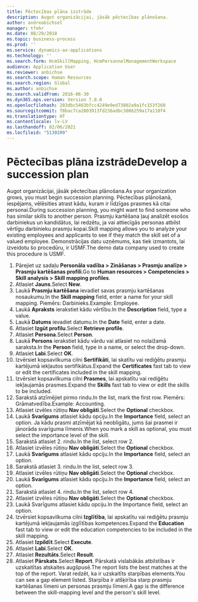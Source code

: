 ```yaml
---
title: Pēctecības plāna izstrāde
description: Augot organizācijai, jāsāk pēctecības plānošana.
author: andreabichsel
manager: tfehr
ms.date: 08/29/2018
ms.topic: business-process
ms.prod: ''
ms.service: dynamics-ax-applications
ms.technology: ''
ms.search.form: HcmSkillMapping, HcmPersonnelManagementWorkspace
audience: Application User
ms.reviewer: anbichse
ms.search.scope: Human Resources
ms.search.region: Global
ms.author: anbichse
ms.search.validFrom: 2016-06-30
ms.dyn365.ops.version: Version 7.0.0
ms.openlocfilehash: 203dbc5463bfcc4249e9ed73802a9a1fc153f260
ms.sourcegitcommit: f8bac7ca2803913fd236adbc3806259a17a110f4
ms.translationtype: HT
ms.contentlocale: lv-LV
ms.lasthandoff: 02/06/2021
ms.locfileid: "5130209"
---
```

# <a name="develop-a-succession-plan"></a><span data-ttu-id="9e71a-103">Pēctecības plāna izstrāde</span><span class="sxs-lookup"><span data-stu-id="9e71a-103">Develop a succession plan</span></span>

<span data-ttu-id="9e71a-104">Augot organizācijai, jāsāk pēctecības plānošana.</span><span class="sxs-lookup"><span data-stu-id="9e71a-104">As your organization grows, you must begin succession planning.</span></span> <span data-ttu-id="9e71a-105">Pēctecības plānošanā, iespējams, vēlēsities atrast kādu, kuram ir līdzīgas prasmes kā citai personai.</span><span class="sxs-lookup"><span data-stu-id="9e71a-105">During succession planning, you might want to find someone who has similar skills to another person.</span></span> <span data-ttu-id="9e71a-106">Prasmju kartēšana ļauj analizēt esošos darbiniekus un kandidātus, lai redzētu, ja vai attiecīgās personas atbilst vērtīgu darbinieku prasmju kopai.</span><span class="sxs-lookup"><span data-stu-id="9e71a-106">Skill mapping allows you to analyze your existing employees and applicants to see if they match the skill set of a valued employee.</span></span> <span data-ttu-id="9e71a-107">Demonstrācijas datu uzņēmums, kas tiek izmantots, lai izveidotu šo procedūru, ir USMF.</span><span class="sxs-lookup"><span data-stu-id="9e71a-107">The demo data company used to create this procedure is USMF.</span></span>

1. <span data-ttu-id="9e71a-108">Pārejiet uz sadaļu **Personāla vadība > Zināšanas > Prasmju analīze > Prasmju kartēšanas profili**.</span><span class="sxs-lookup"><span data-stu-id="9e71a-108">Go to **Human resources > Competencies > Skill analysis > Skill mapping profiles**.</span></span>
2. <span data-ttu-id="9e71a-109">Atlasiet **Jauns**.</span><span class="sxs-lookup"><span data-stu-id="9e71a-109">Select **New**.</span></span>
3. <span data-ttu-id="9e71a-110">Laukā **Prasmju kartēšana** ievadiet savas prasmju kartēšanas nosaukumu.</span><span class="sxs-lookup"><span data-stu-id="9e71a-110">In the **Skill mapping** field, enter a name for your skill mapping.</span></span> <span data-ttu-id="9e71a-111">Piemērs: Darbinieks.</span><span class="sxs-lookup"><span data-stu-id="9e71a-111">Example: Employee.</span></span>
4. <span data-ttu-id="9e71a-112">Laukā **Apraksts** ierakstiet kādu vērtību.</span><span class="sxs-lookup"><span data-stu-id="9e71a-112">In the **Description** field, type a value.</span></span>
5. <span data-ttu-id="9e71a-113">Laukā **Datums** ievadiet datumu.</span><span class="sxs-lookup"><span data-stu-id="9e71a-113">In the **Date** field, enter a date.</span></span>
6. <span data-ttu-id="9e71a-114">Atlasiet **Izgūt profilu**.</span><span class="sxs-lookup"><span data-stu-id="9e71a-114">Select **Retrieve profile**.</span></span>
7. <span data-ttu-id="9e71a-115">Atlasiet **Persona**.</span><span class="sxs-lookup"><span data-stu-id="9e71a-115">Select **Person**.</span></span>
8. <span data-ttu-id="9e71a-116">Laukā **Persons** ierakstiet kādu vārdu vai atlasiet no nolaižamā saraksta.</span><span class="sxs-lookup"><span data-stu-id="9e71a-116">In the **Person** field, type in a name, or select the drop-down.</span></span>
9. <span data-ttu-id="9e71a-117">Atlasiet **Labi**.</span><span class="sxs-lookup"><span data-stu-id="9e71a-117">Select **OK**.</span></span>
10. <span data-ttu-id="9e71a-118">Izvērsiet kopsavilkuma cilni **Sertifikāti**, lai skatītu vai rediģētu prasmju kartējumā iekļautos sertifikātus.</span><span class="sxs-lookup"><span data-stu-id="9e71a-118">Expand the **Certificates** fast tab to view or edit the certificates included in the skill mapping.</span></span>
11. <span data-ttu-id="9e71a-119">Izvērsiet kopsavilkuma cilni **Prasmes**, lai apskatītu vai rediģētu iekļaujamās prasmes.</span><span class="sxs-lookup"><span data-stu-id="9e71a-119">Expand the **Skills** fast tab to view or edit the skills to be included.</span></span>
12. <span data-ttu-id="9e71a-120">Sarakstā atzīmējiet pirmo rindu.</span><span class="sxs-lookup"><span data-stu-id="9e71a-120">In the list, mark the first row.</span></span> <span data-ttu-id="9e71a-121">Piemērs: Grāmatvedība.</span><span class="sxs-lookup"><span data-stu-id="9e71a-121">Example:  Accounting.</span></span>
13. <span data-ttu-id="9e71a-122">Atlasiet izvēles rūtiņu **Nav obligāti**.</span><span class="sxs-lookup"><span data-stu-id="9e71a-122">Select the **Optional** checkbox.</span></span>
14. <span data-ttu-id="9e71a-123">Laukā **Svarīgums** atlasiet kādu opciju.</span><span class="sxs-lookup"><span data-stu-id="9e71a-123">In the **Importance** field, select an option.</span></span> <span data-ttu-id="9e71a-124">Ja kādu prasmi atzīmējat kā neobligātu, jums šai prasmei ir jānorāda svarīguma līmenis.</span><span class="sxs-lookup"><span data-stu-id="9e71a-124">When you mark a skill as optional, you must select the importance level of the skill.</span></span>  
15. <span data-ttu-id="9e71a-125">Sarakstā atlasiet 2. rindu.</span><span class="sxs-lookup"><span data-stu-id="9e71a-125">In the list, select row 2.</span></span>
16. <span data-ttu-id="9e71a-126">Atlasiet izvēles rūtiņu **Nav obligāti**.</span><span class="sxs-lookup"><span data-stu-id="9e71a-126">Select the **Optional** checkbox.</span></span>
17. <span data-ttu-id="9e71a-127">Laukā **Svarīgums** atlasiet kādu opciju.</span><span class="sxs-lookup"><span data-stu-id="9e71a-127">In the **Importance** field, select an option.</span></span>
18. <span data-ttu-id="9e71a-128">Sarakstā atlasiet 3. rindu.</span><span class="sxs-lookup"><span data-stu-id="9e71a-128">In the list, select row 3.</span></span>
19. <span data-ttu-id="9e71a-129">Atlasiet izvēles rūtiņu **Nav obligāti**.</span><span class="sxs-lookup"><span data-stu-id="9e71a-129">Select the **Optional** checkbox.</span></span>
20. <span data-ttu-id="9e71a-130">Laukā **Svarīgums** atlasiet kādu opciju.</span><span class="sxs-lookup"><span data-stu-id="9e71a-130">In the **Importance** field, select an option.</span></span>
21. <span data-ttu-id="9e71a-131">Sarakstā atlasiet 4. rindu.</span><span class="sxs-lookup"><span data-stu-id="9e71a-131">In the list, select row 4.</span></span>
22. <span data-ttu-id="9e71a-132">Atlasiet izvēles rūtiņu **Nav obligāti**.</span><span class="sxs-lookup"><span data-stu-id="9e71a-132">Select the **Optional** checkbox.</span></span>
23. <span data-ttu-id="9e71a-133">Laukā Svarīgums atlasiet kādu opciju.</span><span class="sxs-lookup"><span data-stu-id="9e71a-133">In the Importance field, select an option.</span></span>
24. <span data-ttu-id="9e71a-134">Izvērsiet kopsavilkuma cilni **Izglītība**, lai apskatītu vai rediģētu prasmju kartējumā iekļaujamās izglītības kompetences.</span><span class="sxs-lookup"><span data-stu-id="9e71a-134">Expand the **Education** fast tab to view or edit the education competencies to be included in the skill mapping.</span></span>
25. <span data-ttu-id="9e71a-135">Atlasiet **Izpildīt**.</span><span class="sxs-lookup"><span data-stu-id="9e71a-135">Select **Execute**.</span></span>
26. <span data-ttu-id="9e71a-136">Atlasiet **Labi**.</span><span class="sxs-lookup"><span data-stu-id="9e71a-136">Select **OK**.</span></span>
27. <span data-ttu-id="9e71a-137">Atlasiet **Rezultāts**.</span><span class="sxs-lookup"><span data-stu-id="9e71a-137">Select **Result**.</span></span>
28. <span data-ttu-id="9e71a-138">Atlasiet **Pārskats**.</span><span class="sxs-lookup"><span data-stu-id="9e71a-138">Select **Report**.</span></span> <span data-ttu-id="9e71a-139">Pārskatā vislabākās atbilstības ir uzskaitītas atskaites augšpusē.</span><span class="sxs-lookup"><span data-stu-id="9e71a-139">The report lists the best matches at the top of the report.</span></span> <span data-ttu-id="9e71a-140">Varat redzēt, ka ir uzskaitīts starpības elements.</span><span class="sxs-lookup"><span data-stu-id="9e71a-140">You can see a gap element listed.</span></span> <span data-ttu-id="9e71a-141">Starpība ir atšķirība starp prasmju kartēšanas līmeni un personas prasmju līmeni.</span><span class="sxs-lookup"><span data-stu-id="9e71a-141">A gap is the difference between the skill-mapping level and the person's skill level.</span></span>  

